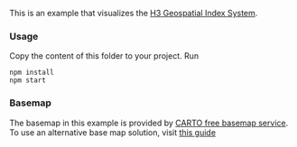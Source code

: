 This is an example that visualizes the [H3 Geospatial Index System](https://uber.github.io/h3/#/documentation/core-library/overview).

### Usage
Copy the content of this folder to your project. Run
```
npm install
npm start
```

### Basemap

The basemap in this example is provided by [CARTO free basemap service](https://carto.com/basemaps). To use an alternative base map solution, visit [this guide](https://deck.gl/docs/get-started/using-with-map#using-other-basemap-services)
